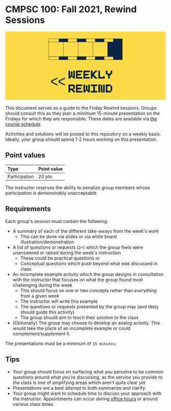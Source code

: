 # CMPSC 100: Fall 2021, Rewind Sessions

![Be kind, rewind](https://github.com/allegheny-college-cmpsc-100-fall-2021/course-materials/blob/media/media/cmpsc-100-course-rewind.png)

This document serves as a guide to the Friday Rewind sessions. Groups should consult this as they plan a _minimum_ 15-minute presentation on the Fridays for which they are responsible. These dates are available via [the course schedule](https://chompe.rs/fa-2021-schedule).

Activities and solutions will be posted to this repository on a weekly basis. Ideally, your group should spend 1-2 hours working on this presentation.

## Point values

|Type |Point value|
|:----|:----------|
|Participation|20 pts. |

The instructor reserves the ability to penalize group members whose participation is demonstrably unacceptable.

## Requirements

Each group's session must contain the following:

* A summary of each of the different take-aways from the week's work
  * This can be done via slides or via white board illustration/demonstration
* A list of questions or requests (`2+`) which the group feels were unanswered or raised during the week's instruction
  * These could be practical questions or
  * Conceptual questions which push beyond what was discussed in class
* An incomplete example activity which the group designs in consultation with the instructor that focuses on what the group found most challenging during the week
  * This should focus on one or two concepts rather than _everything_ from a given week
  * The instructor will write this example
  * The questions or requests presented by the group may (and likely should guide this activity)
  * The group should aim to teach their solution to the class
* (Optionally) The group may choose to develop an analog activity. This would take the place of an incomplete example _or_ could complement/supplement it.

The presentations must be a minimum of `15 minutes`.

## Tips

* Your group should focus on surfacing what you perceive to be common questions around what you're discussing, as the service you provide to the class is one of amplifying areas which aren't quite clear yet
* Presentations are a best attempt to both summarize and clarify.
* Your group might want to schedule time to discuss your approach with the instructor. Appointments can occur during [office hours](https://chompe.rs/office-hours) or around various class times.